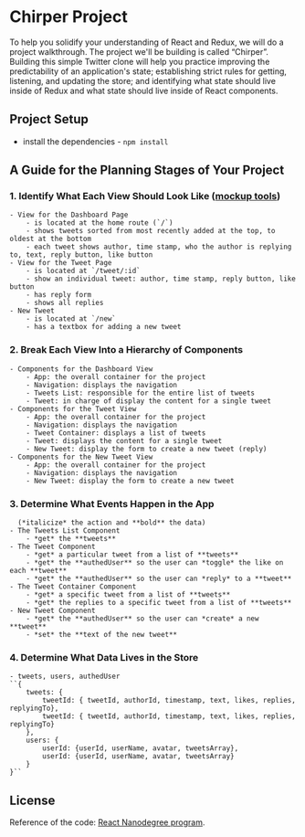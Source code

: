 # Chirper Project

To help you solidify your understanding of React and Redux, we will do a project walkthrough. The project we'll be building is called “Chirper”. Building this simple Twitter clone will help you practice improving the predictability of an application's state; establishing strict rules for getting, listening, and updating the store; and identifying what state should live inside of Redux and what state should live inside of React components.


## Project Setup

* install the dependencies - `npm install`


## A Guide for the Planning Stages of Your Project

### 1. Identify What Each View Should Look Like ([mockup tools](https://codingsans.com/blog/mockup-tools))
    - View for the Dashboard Page
        - is located at the home route (`/`)
        - shows tweets sorted from most recently added at the top, to oldest at the bottom
        - each tweet shows author, time stamp, who the author is replying to, text, reply button, like button
    - View for the Tweet Page
        - is located at `/tweet/:id`
        - show an individual tweet: author, time stamp, reply button, like button
        - has reply form
        - shows all replies
    - New Tweet
        - is located at `/new`
        - has a textbox for adding a new tweet
### 2. Break Each View Into a Hierarchy of Components
    - Components for the Dashboard View
        - App: the overall container for the project
        - Navigation: displays the navigation
        - Tweets List: responsible for the entire list of tweets
        - Tweet: in charge of display the content for a single tweet
    - Components for the Tweet View
        - App: the overall container for the project
        - Navigation: displays the navigation
        - Tweet Container: displays a list of tweets
        - Tweet: displays the content for a single tweet
        - New Tweet: display the form to create a new tweet (reply)
    - Components for the New Tweet View
        - App: the overall container for the project
        - Navigation: displays the navigation
        - New Tweet: display the form to create a new tweet
### 3. Determine What Events Happen in the App
      (*italicize* the action and **bold** the data)
    - The Tweets List Component
        - *get* the **tweets**
    - The Tweet Component
        - *get* a particular tweet from a list of **tweets**
        - *get* the **authedUser** so the user can *toggle* the like on each **tweet**
        - *get* the **authedUser** so the user can *reply* to a **tweet**
    - The Tweet Container Component
        - *get* a specific tweet from a list of **tweets**
        - *get* the replies to a specific tweet from a list of **tweets**
    - New Tweet Component
        - *get* the **authedUser** so the user can *create* a new **tweet**
        - *set* the **text of the new tweet**
### 4. Determine What Data Lives in the Store
    - tweets, users, authedUser
    ``{
        tweets: {
            tweetId: { tweetId, authorId, timestamp, text, likes, replies, replyingTo},
            tweetId: { tweetId, authorId, timestamp, text, likes, replies, replyingTo}
        },
        users: {
            userId: {userId, userName, avatar, tweetsArray},
            userId: {userId, userName, avatar, tweetsArray}
        }
    }``

## License
Reference of the code:  [React Nanodegree program](https://www.udacity.com/course/react-nanodegree--nd019).
